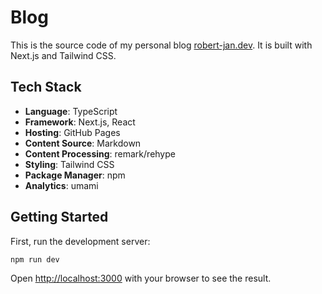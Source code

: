 # Blog

This is the source code of my personal blog [robert-jan.dev](https://robert-jan.dev). It is built
with Next.js and Tailwind CSS.

## Tech Stack

- **Language**: TypeScript
- **Framework**: Next.js, React
- **Hosting**: GitHub Pages
- **Content Source**: Markdown
- **Content Processing**: remark/rehype
- **Styling**: Tailwind CSS
- **Package Manager**: npm
- **Analytics**: umami

## Getting Started

First, run the development server:

```bash
npm run dev
```

Open [http://localhost:3000](http://localhost:3000) with your browser to see the result.
